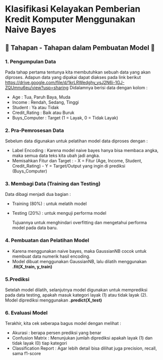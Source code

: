 # Klasifikasi Kelayakan Pemberian Kredit Komputer Menggunakan Naive Bayes
## 🧩 Tahapan - Tahapan dalam Pembuatan Model 🧩
### 1. Pengumpulan Data 
Pada tahap pertama tentunya kita membutuhkan sebuah data yang akan diproses. Adapun data yang dipakai dapat diakses pada link berikut https://drive.google.com/file/d/1krLRWedghy_ysJ2N6i-1GJ-ZQUmnu6eu/view?usp=sharing
Didalamnya berisi data dengan kolom : 
- Age  : Tua, Paruh Baya, Muda
- Income : Rendah, Sedang, Tinggi
- Student : Ya atau Tidak
- Credit_Rating : Baik atau Buruk
- Buys_Computer : Target (1 = Layak, 0 = Tidak Layak)
### 2. Pra-Pemrosesan Data
Sebelum data digunakan untuk pelatihan model data diproses dengan :
- Label Encoding : Karena model naive bayes hanya bisa membaca angka, maka semua data teks kita ubah jadi angka.
- Memisahkan Fitur dan Target : - X = Fitur (Age, Income, Student, Credit_Rating) - Y = Target/Output yang ingin di prediksi (Buys_Computer)
### 3. Membagi Data (Training dan Testing)
Data dibagi menjadi dua bagian :
- Training (80%) : untuk melatih model
- Testing (20%) : untuk menguji performa model

  Tujuannya untuk menghindari overfitting dan mengetahui performa model pada data baru.
### 4. Pembuatan dan Pelatihan Model
- Karena menggunakan naive bayes, maka GaussianNB cocok untuk membuat data numerik hasil encoding.
-  Model dibuat menggunakan GaussianNB, lalu dilatih menggunakan **.fit(X_train, y_train)**
### 5.Prediksi
Setelah model dilatih, selanjutnya model digunakan untuk memprediksi pada data testing, apakah masuk kategori layak (1) atau tidak layak (2). Model diprediksi menggunakan **.predict(X_test)**

### 6. Evaluasi Model
Terakhir, kita cek seberapa bagus model dengan melihat :
- Akurasi : berapa persen prediksi yang benar
- Confusion Matrix : Menunjukan jumlah diprediksi apakah layak (1) dan tidak layak (0) tiap kategori
- Classification Report : Agar lebih detail bisa dilihat juga precision, recall, sama f1-score

  



